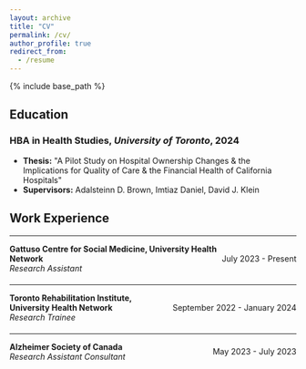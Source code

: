 ```yaml
---
layout: archive
title: "CV"
permalink: /cv/
author_profile: true
redirect_from:
  - /resume
---
```


{% include base_path %}

## Education

### HBA in Health Studies, *University of Toronto*, 2024
- **Thesis:** "A Pilot Study on Hospital Ownership Changes & the Implications for Quality of Care & the Financial Health of California Hospitals"
- **Supervisors:** Adalsteinn D. Brown, Imtiaz Daniel, David J. Klein

## Work Experience
---

<div style="display: flex; justify-content: space-between; align-items: center; margin-bottom: 20px;">
  <div style="flex: 1;">
    <dl style="margin: 0;">
      <dt style="font-weight: bold;">Gattuso Centre for Social Medicine, University Health Network</dt>
      <dd style="font-style: italic; margin-left: 0;">Research Assistant</dd>
    </dl>
  </div>
  <div style="text-align: right;">
    <div>July 2023 - Present</div>
  </div>
</div>

---

<div style="display: flex; justify-content: space-between; align-items: center; margin-bottom: 20px;">
  <div style="flex: 1;">
    <div style="font-weight: bold;">Toronto Rehabilitation Institute, University Health Network</div>
    <div style="font-style: italic;">Research Trainee</div>
  </div>
  <div style="text-align: right;">
    <div>September 2022 - January 2024</div>
  </div>
</div>

---

<div style="display: flex; justify-content: space-between; align-items: center; margin-bottom: 20px;">
  <div style="flex: 1;">
    <div style="font-weight: bold;">Alzheimer Society of Canada</div>
    <div style="font-style: italic;">Research Assistant Consultant</div>
  </div>
  <div style="text-align: right;">
    <div>May 2023 - July 2023</div>
  </div>
</div>